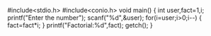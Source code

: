 #include<stdio.h>
#include<conio.h>
void main()
{
int user,fact=1,i;
printf("Enter the number");
scanf("%d",&user);
for(i=user;i>0;i--)
  {
  fact=fact*i;
  }
  printf("Factorial:%d",fact);
  getch();
}
